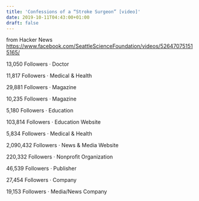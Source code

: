 ```yaml
---
title: 'Confessions of a “Stroke Surgeon” [video]'
date: 2019-10-11T04:43:00+01:00
draft: false
---
```


  
  
from Hacker News https://www.facebook.com/SeattleScienceFoundation/videos/526470751515165/

[](https://www.facebook.com/TheNeurosurgicalAtlas/)

13,050 Followers · Doctor

[](https://www.facebook.com/cns.update/)

11,817 Followers · Medical & Health

[](https://www.facebook.com/NeurosurgeryCNS/)

29,881 Followers · Magazine

[](https://www.facebook.com/snint/)

10,235 Followers · Magazine

[](https://www.facebook.com/Brain-Journals-632131353546824/)

5,180 Followers · Education

[](https://www.facebook.com/Physiotutors/)

103,814 Followers · Education Website

[](https://www.facebook.com/MedIllSB/)

5,834 Followers · Medical & Health

[](https://www.facebook.com/TEDxEvents/)

2,090,432 Followers · News & Media Website

[](https://www.facebook.com/societyforneuroscience/)

220,332 Followers · Nonprofit Organization

[](https://www.facebook.com/TheJNS.org/)

46,539 Followers · Publisher

[](https://www.facebook.com/ASAanesthesiology/)

27,454 Followers · Company

[](https://www.facebook.com/TheNeuroScientist/)

19,153 Followers · Media/News Company